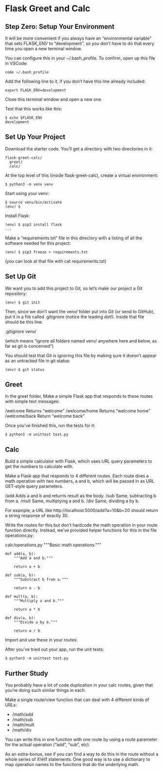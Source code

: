 # Flask Greet and Calc

## Step Zero: Setup Your Environment

It will be more convenient if you always have an “environmental variable” that sets FLASK_ENV to “development”, so you don’t have to do that every time you open a new terminal window.

You can configure this in your ~/.bash_profile. To confirm, open up this file in VSCode:

    code ~/.bash_profile

Add the following line to it, if you don’t have this line already included:

    export FLASK_ENV=development

Close this terminal window and open a new one.

Test that this works like this:

    $ echo $FLASK_ENV
    development

## Set Up Your Project

Download the starter code. You’ll get a directory with two directories in it:

    flask-greet-calc/
      greet/
      calc/

At the top level of this (inside flask-greet-calc), create a virtual environment:

    $ python3 -m venv venv

Start using your venv:

    $ source venv/bin/activate
    (env) $

Install Flask:

    (env) $ pip3 install flask
    ...

Make a “requirements.txt” file in this directory with a listing of all the software needed for this project:

    (env) $ pip3 freeze > requirements.txt

(you can look at that file with cat requirements.txt)

## Set Up Git

We want you to add this project to Git, so let’s make our project a Git repository:

    (env) $ git init

Then, since we don’t want the venv/ folder put into Git (or send to GitHub), put it in a file called .gitignore (notice the leading dot!). Inside that file should be this line:

.gitignore
venv/

(which means “ignore all folders named venv/ anywhere here and below, as far as git is concerned”)

You should test that Git is ignoring this file by making sure it doesn’t appear as an untracked file in git status:

    (env) $ git status

## Greet

In the greet folder, Make a simple Flask app that responds to these routes with simple text messages:

/welcome
Returns “welcome”
/welcome/home
Returns “welcome home”
/welcome/back
Return “welcome back”

Once you’ve finished this, run the tests for it:

    $ python3 -m unittest test.py

## Calc

Build a simple calculator with Flask, which uses URL query parameters to get the numbers to calculate with.

Make a Flask app that responds to 4 different routes. Each route does a math operation with two numbers, a and b, which will be passed in as URL GET-style query parameters.

/add
Adds a and b and returns result as the body.
/sub
Same, subtracting b from a.
/mult
Same, multiplying a and b.
/div
Same, dividing a by b.

For example, a URL like http://localhost:5000/add?a=10&b=20 should return a string response of exactly 30.

Write the routes for this but don’t hardcode the math operation in your route function directly. Instead, we’ve provided helper functions for this in the file operations.py:

calc/operations.py
"""Basic math operations."""

    def add(a, b):
        """Add a and b."""

        return a + b

    def sub(a, b):
        """Substract b from a."""

        return a - b

    def mult(a, b):
        """Multiply a and b."""

        return a * b

    def div(a, b):
        """Divide a by b."""

        return a / b

Import and use these in your routes.

After you’ve tried out your app, run the unit tests:

    $ python3 -m unittest test.py

## Further Study

You probably have a lot of code duplication in your calc routes, given that you’re doing such similar things in each.

Make a single route/view function that can deal with 4 different kinds of URLs:

- /math/add
- /math/sub
- /math/mult
- /math/div

You can write this in one function with one route by using a route parameter for the actual operation (“add”, “sub”, etc).

As an extra-bonus, see if you can find a way to do this in the route without a whole series of if/elif statements. One good way is to use a dictionary to map operation names to the functions that do the underlying math.
